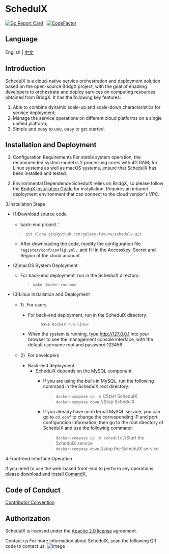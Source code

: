 # **SchedulX**
[![Go Report Card](https://goreportcard.com/badge/github.com/galaxy-future/BridgX)](https://goreportcard.com/report/github.com/galaxy-future/BridgX) &nbsp;
[![CodeFactor](https://www.codefactor.io/repository/github/galaxy-future/bridgx/badge)](https://www.codefactor.io/repository/github/galaxy-future/bridgx)


Language
----

English | [中文](https://github.com/galaxy-future/schedulx/blob/master/docs/CH-README.md)

Introduction
-----

SchedulX is a cloud-native service orchestration and deployment solution based on the open-source BridgX project, with the goal of enabling developers to orchestrate and deploy services on computing resources obtained from BridgX.
It has the following key features:
1. Able to combine dynamic scale-up and scale-down characteristics for service deployment;
2. Manage the service operations on different cloud platforms on a single unified platform;
3. Simple and easy to use, easy to get started.



Installation and Deployment
--------
1. Configuration Requirements
For stable system operation, the recommended system model is 2 processing cores with 4G RAM; for Linux systems as well as macOS systems, ensure that SchedulX has been installed and tested.

2. Environmental Dependence
SchedulX relies on BridgX, so please follow the [BridgX Installation Guide](https://github.com/galaxy-future/bridgx/blob/dev/docs/EN-README.md) for installation. Requires an intranet deployment environment that can connect to the cloud vendor's VPC.



3.Installation Steps

* (1)Download source code
  - back-end project：
  > `git clone git@github.com:galaxy-future/schedulx.git`
  - After downloading the code, modify the configuration file `register/conf/config.yml`，and fill in the Accesskey, Secret and Region of the cloud account.

* (2)macOS System Deployment
  - For back-end deployment, run in the SchedulX directory:
    > `make docker-run-mac`

* (3)Linux Installation and Deployment
  - 1）For users
    - For back-end deployment, run in the SchedulX directory:
      > `make docker-run-linux`
    - When the system is running, type http://127.0.0.1 into your browser to see the management console interface, with the default username root and password 123456.


  - 2）For developers
    - Back-end deployment
      - SchedulX depends on the MySQL component.
           - If you are using the built-in MySQL, run the following command in the SchedulX root directory:
             > `docker-compose up -d`    //Start SchedulX <br>
             > `docker-compose down`    //Stop SchedulX  <br>
           - If you already have an external MySQL service, you can go to `cd conf` to change the corresponding IP and port configuration information, then go to the root directory of SchedulX and use the following command:

             > `docker-compose up -d schedulx`   //Start the SchedulX service <br>
             > `docker-compose down`     //stop the SchedulX service

4.Front-end Interface Operation

If you need to use the web-based front-end to perform any operations, please download and install [ComandX](https://github.com/galaxy-future/comandx/blob/main/docs/EN-README.md).

Code of Conduct
------
[Contributor Convention](https://github.com/galaxy-future/schedulx/blob/master/CODE_OF_CONDUCT.md)

Authorization
-----
SchedulX is licensed under the [Apache 2.0 license](https://github.com/galaxy-future/schedulx/blob/master/README.md) agreement.

Contact us
For more information about SchedulX, scan the following QR code to contact us:
![image](https://user-images.githubusercontent.com/102009012/163556077-703399e7-ef48-43c4-93fc-c01fa5f5a1f5.png)


